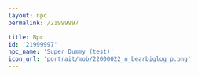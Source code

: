 ```yaml
---
layout: npc
permalink: /21999997

title: Npc
id: '21999997'
npc_name: 'Super Dummy (test)'
icon_url: 'portrait/mob/22000022_n_bearbiglog_p.png'
---
```

